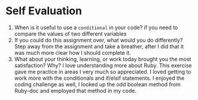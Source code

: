 # Self Evaluation

1. When is it useful to use a `conditional` in your code? if you need to compare the values of two different variables
1. If you could do this assignment over, what would you do differently? Step away from the assignment and take a breather, after I did that it was much more clear how I should complete it. 
1. What about your thinking, learning, or work today brought you the most satisfaction? Why? I love understanding more about Ruby. This exercise gave me practice in areas I very much so appreciated. I loved getting to work more with the conditionals and if/elsif statements. I enjoyed the coding challenge as well, I looked up the odd boolean method from Ruby-doc and employed that method in my code.   

